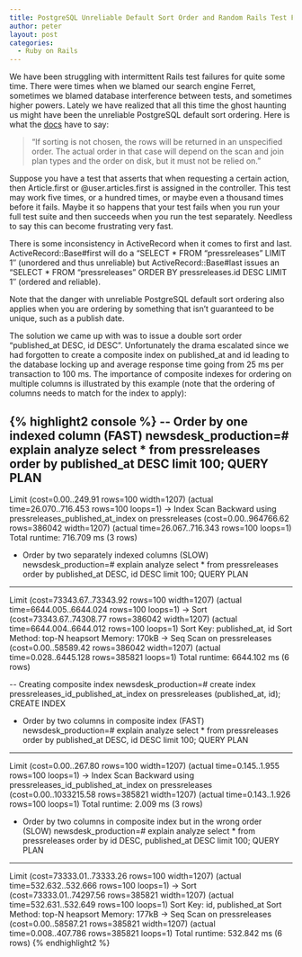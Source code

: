 ```yaml
---
title: PostgreSQL Unreliable Default Sort Order and Random Rails Test Failures
author: peter
layout: post
categories:
  - Ruby on Rails
---
```

We have been struggling with intermittent Rails test failures for quite some time. There were times when we blamed our search engine Ferret, sometimes we blamed database interference between tests, and sometimes higher powers. Lately we have realized that all this time the ghost haunting us might have been the unreliable PostgreSQL default sort ordering. Here is what the [docs][1] have to say:

> “If sorting is not chosen, the rows will be returned in an unspecified order. The actual order in that case will depend on the scan and join plan types and the order on disk, but it must not be relied on.”

Suppose you have a test that asserts that when requesting a certain action, then Article.first or @user.articles.first is assigned in the controller. This test may work five times, or a hundred times, or maybe even a thousand times before it fails. Maybe it so happens that your test fails when you run your full test suite and then succeeds when you run the test separately. Needless to say this can become frustrating very fast.

There is some inconsistency in ActiveRecord when it comes to first and last. ActiveRecord::Base#first will do a “SELECT * FROM “pressreleases” LIMIT 1″ (unordered and thus unreliable) but ActiveRecord::Base#last issues an “SELECT * FROM “pressreleases” ORDER BY pressreleases.id DESC LIMIT 1″ (ordered and reliable).

Note that the danger with unreliable PostgreSQL default sort ordering also applies when you are ordering by something that isn’t guaranteed to be unique, such as a publish date.

The solution we came up with was to issue a double sort order “published\_at DESC, id DESC”. Unfortunately the drama escalated since we had forgotten to create a composite index on published\_at and id leading to the database locking up and average response time going from 25 ms per transaction to 100 ms. The importance of composite indexes for ordering on multiple columns is illustrated by this example (note that the ordering of columns needs to match for the index to apply):

{% highlight2 console %}
-- Order by one indexed column (FAST)
newsdesk_production=# explain analyze select * from pressreleases order by published_at DESC limit 100;
                                                                                   QUERY PLAN                                                                                    
---------------------------------------------------------------------------------------------------------------------------------------------------------------------------------
 Limit  (cost=0.00..249.91 rows=100 width=1207) (actual time=26.070..716.453 rows=100 loops=1)
   ->  Index Scan Backward using pressreleases_published_at_index on pressreleases  (cost=0.00..964766.62 rows=386042 width=1207) (actual time=26.067..716.343 rows=100 loops=1)
 Total runtime: 716.709 ms
(3 rows)

- Order by two separately indexed columns (SLOW)
newsdesk_production=# explain analyze select * from pressreleases order by published_at DESC, id DESC limit 100;
                                                              QUERY PLAN                                                               
---------------------------------------------------------------------------------------------------------------------------------------
 Limit  (cost=73343.67..73343.92 rows=100 width=1207) (actual time=6644.005..6644.024 rows=100 loops=1)
   ->  Sort  (cost=73343.67..74308.77 rows=386042 width=1207) (actual time=6644.004..6644.012 rows=100 loops=1)
         Sort Key: published_at, id
         Sort Method:  top-N heapsort  Memory: 170kB
         ->  Seq Scan on pressreleases  (cost=0.00..58589.42 rows=386042 width=1207) (actual time=0.028..6445.128 rows=385821 loops=1)
 Total runtime: 6644.102 ms
(6 rows)

-- Creating composite index
newsdesk_production=# create index pressreleases_id_published_at_index on pressreleases (published_at, id);
CREATE INDEX

- Order by two columns in composite index (FAST)
newsdesk_production=# explain analyze select * from pressreleases order by published_at DESC, id DESC limit 100;
                                                                                    QUERY PLAN                                                                                    
----------------------------------------------------------------------------------------------------------------------------------------------------------------------------------
 Limit  (cost=0.00..267.80 rows=100 width=1207) (actual time=0.145..1.955 rows=100 loops=1)
   ->  Index Scan Backward using pressreleases_id_published_at_index on pressreleases  (cost=0.00..1033215.58 rows=385821 width=1207) (actual time=0.143..1.926 rows=100 loops=1)
 Total runtime: 2.009 ms
(3 rows)

- Order by two columns in composite index but in the wrong order (SLOW)
newsdesk_production=# explain analyze select * from pressreleases order by id DESC, published_at DESC limit 100;
                                                              QUERY PLAN                                                              
--------------------------------------------------------------------------------------------------------------------------------------
 Limit  (cost=73333.01..73333.26 rows=100 width=1207) (actual time=532.632..532.666 rows=100 loops=1)
   ->  Sort  (cost=73333.01..74297.56 rows=385821 width=1207) (actual time=532.631..532.649 rows=100 loops=1)
         Sort Key: id, published_at
         Sort Method:  top-N heapsort  Memory: 177kB
         ->  Seq Scan on pressreleases  (cost=0.00..58587.21 rows=385821 width=1207) (actual time=0.008..407.786 rows=385821 loops=1)
 Total runtime: 532.842 ms
(6 rows)
{% endhighlight2 %}

 [1]: http://www.postgresql.org/docs/8.4/static/queries-order.html